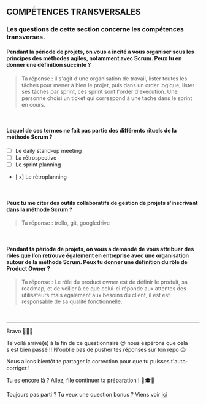 ## **COMPÉTENCES TRANSVERSALES**

### Les questions de cette section concerne les compétences transverses.

#### Pendant la période de projets, on vous a incité à vous organiser sous les principes des méthodes agiles, notamment avec Scrum. Peux tu en donner une définition succinte ?

> Ta réponse : il s'agit d'une organisation de travail, lister toutes les tâches pour mener à bien le projet, puis dans un order logique, lister ses tâches par sprint, ces sprint sont l'order d'execution. 
> Une personne choisi un ticket qui correspond à une tache dans le sprint en cours.

&nbsp;

#### Lequel de ces termes ne fait pas partie des différents rituels de la méthode Scrum ?

- [ ] Le daily stand-up meeting
- [ ] La rétrospective
- [ ] Le sprint planning
- [ x] Le rétroplanning


&nbsp;

#### Peux tu me citer des outils collaboratifs de gestion de projets s’inscrivant dans la méthode Scrum ?

> Ta réponse : trello, git, googledrive

&nbsp;

#### Pendant ta période de projets, on vous a demandé de vous attribuer des rôles que l’on retrouve également en entreprise avec une organisation autour de la méthode Scrum. Peux tu donner une définition du rôle de Product Owner ?

> Ta réponse : Le rôle du product owner est de définir le produit, sa roadmap, et de veiller à ce que celui-ci réponde aux attentes des utilisateurs mais également aux besoins du client, il est est responsable de sa qualité fonctionnelle.

&nbsp;

---

Bravo 👏💪💥

Te voilà arrivé(e) à la fin de ce questionnaire 😉 nous espérons que cela s'est bien passé !! N'oublie pas de pusher tes réponses sur ton repo :wink:

Nous allons bientôt te partager la correction pour que tu puisses t'auto-corriger !

Tu es encore là ? Allez, file continuer ta préparation ! 🎒🎓🏃

Toujours pas parti ? Tu veux une question bonus ? Viens voir [ici](bonus.md)